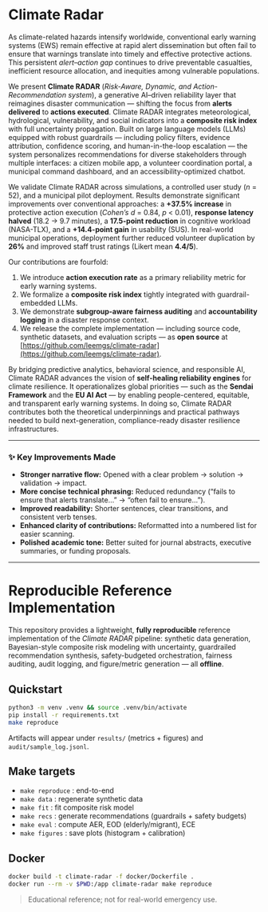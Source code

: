 # Climate Radar

As climate-related hazards intensify worldwide, conventional early warning systems (EWS) remain effective at rapid alert dissemination but often fail to ensure that warnings translate into timely and effective protective actions. This persistent *alert–action gap* continues to drive preventable casualties, inefficient resource allocation, and inequities among vulnerable populations.

We present **Climate RADAR** (*Risk-Aware, Dynamic, and Action-Recommendation system*), a generative AI–driven reliability layer that reimagines disaster communication — shifting the focus from **alerts delivered** to **actions executed**. Climate RADAR integrates meteorological, hydrological, vulnerability, and social indicators into a **composite risk index** with full uncertainty propagation. Built on large language models (LLMs) equipped with robust guardrails — including policy filters, evidence attribution, confidence scoring, and human-in-the-loop escalation — the system personalizes recommendations for diverse stakeholders through multiple interfaces: a citizen mobile app, a volunteer coordination portal, a municipal command dashboard, and an accessibility-optimized chatbot.

We validate Climate RADAR across simulations, a controlled user study (*n* = 52), and a municipal pilot deployment. Results demonstrate significant improvements over conventional approaches: a **+37.5% increase** in protective action execution (*Cohen’s d* = 0.84, *p* < 0.01), **response latency halved** (18.2 → 9.7 minutes), a **17.5-point reduction** in cognitive workload (NASA-TLX), and a **+14.4-point gain** in usability (SUS). In real-world municipal operations, deployment further reduced volunteer duplication by **26%** and improved staff trust ratings (Likert mean **4.4/5**).

Our contributions are fourfold:

1. We introduce **action execution rate** as a primary reliability metric for early warning systems.
2. We formalize a **composite risk index** tightly integrated with guardrail-embedded LLMs.
3. We demonstrate **subgroup-aware fairness auditing** and **accountability logging** in a disaster response context.
4. We release the complete implementation — including source code, synthetic datasets, and evaluation scripts — as **open source** at [https://github.com/leemgs/climate-radar](https://github.com/leemgs/climate-radar).

By bridging predictive analytics, behavioral science, and responsible AI, Climate RADAR advances the vision of **self-healing reliability engines** for climate resilience. It operationalizes global priorities — such as the **Sendai Framework** and the **EU AI Act** — by enabling people-centered, equitable, and transparent early warning systems. In doing so, Climate RADAR contributes both the theoretical underpinnings and practical pathways needed to build next-generation, compliance-ready disaster resilience infrastructures.

---

### ✨ Key Improvements Made

* **Stronger narrative flow:** Opened with a clear problem → solution → validation → impact.
* **More concise technical phrasing:** Reduced redundancy (“fails to ensure that alerts translate…” → “often fail to ensure…”).
* **Improved readability:** Shorter sentences, clear transitions, and consistent verb tenses.
* **Enhanced clarity of contributions:** Reformatted into a numbered list for easier scanning.
* **Polished academic tone:** Better suited for journal abstracts, executive summaries, or funding proposals.

---


# Reproducible Reference Implementation

This repository provides a lightweight, **fully reproducible** reference implementation of the *Climate RADAR* pipeline:
synthetic data generation, Bayesian-style composite risk modeling with uncertainty, guardrailed recommendation synthesis,
safety-budgeted orchestration, fairness auditing, audit logging, and figure/metric generation — all **offline**.

## Quickstart

```bash
python3 -m venv .venv && source .venv/bin/activate
pip install -r requirements.txt
make reproduce
```

Artifacts will appear under `results/` (metrics + figures) and `audit/sample_log.jsonl`.

## Make targets
- `make reproduce` : end-to-end
- `make data`      : regenerate synthetic data
- `make fit`       : fit composite risk model
- `make recs`      : generate recommendations (guardrails + safety budgets)
- `make eval`      : compute AER, EOD (elderly/migrant), ECE
- `make figures`   : save plots (histogram + calibration)

## Docker
```bash
docker build -t climate-radar -f docker/Dockerfile .
docker run --rm -v $PWD:/app climate-radar make reproduce
```

> Educational reference; not for real-world emergency use.
